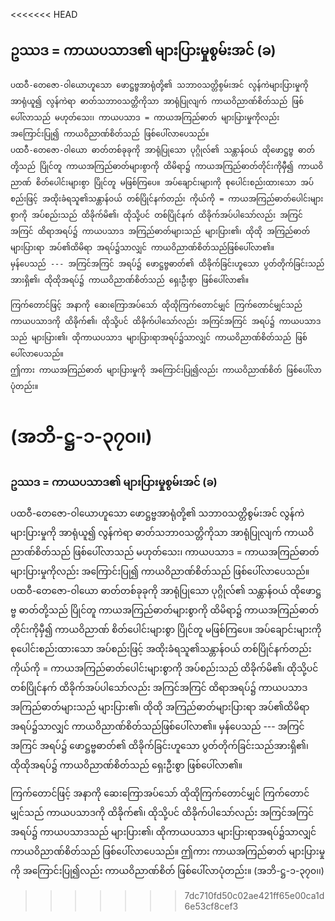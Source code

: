 <<<<<<< HEAD
## ဥဿဒ = ကာယပသာဒ၏ များပြားမှုစွမ်းအင် (ခ)

    ပထဝီ-တေဇော-ဝါယောဟူသော ဖောဋ္ဌဗ္ဗအာရုံတို့၏ သဘာ၀သတ္တိစွမ်းအင် လွန်ကဲများပြားမှုကို အာရုံယူ၍ လွန်ကဲရာ ဓာတ်သဘာ၀သတ္တိကိုသာ အာရုံပြုလျက် ကာယဝိညာဏ်စိတ်သည် ဖြစ်ပေါ်လာသည် မဟုတ်သေး၊ ကာယပသာဒ = ကာယအကြည်ဓာတ် များပြားမှုကိုလည်း အကြောင်းပြု၍ ကာယဝိညာဏ်စိတ်သည် ဖြစ်ပေါ်လာပေသည်။ 
    ပထဝီ-တေဇော-ဝါယော ဓာတ်တစ်ခုခုကို အာရုံပြုသော ပုဂ္ဂိုလ်၏ သန္တာန်ဝယ် ထိုဖောဋ္ဌဗ္ဗ ဓာတ်တို့သည် ပြိုင်တူ ကာယအကြည်ဓာတ်များစွာကို ထိမိရာ၌ ကာယအကြည်ဓာတ်တိုင်းကိုမှီ၍ ကာယဝိညာဏ် စိတ်ပေါင်းများစွာ ပြိုင်တူ မဖြစ်ကြပေ။ အပ်ချောင်းများကို စုပေါင်းစည်းထားသော အပ်စည်းဖြင့် အထိုးခံရသူ၏သန္တာန်ဝယ် တစ်ပြိုင်နက်တည်း ကိုယ်ကို = ကာယအကြည်ဓာတ်ပေါင်းများစွာကို အပ်စည်းသည် ထိခိုက်မိ၏၊ ထိုသို့ပင် တစ်ပြိုင်နက် ထိခိုက်အပ်ပါသော်လည်း အကြင်အကြင် ထိရာအရပ်၌ ကာယပသာဒ အကြည်ဓာတ်များသည် များပြား၏၊ ထိုထို အကြည်ဓာတ်များပြားရာ အပ်၏ထိမိရာ အရပ်၌သာလျှင် ကာယဝိညာဏ်စိတ်သည်ဖြစ်ပေါ်လာ၏။ 
    မှန်ပေသည် --- အကြင်အကြင် အရပ်၌ ဖောဋ္ဌဗ္ဗဓာတ်၏ ထိခိုက်ခြင်းဟူသော ပွတ်တိုက်ခြင်းသည်အားရှိ၏၊ ထိုထိုအရပ်၌ ကာယဝိညာဏ်စိတ်သည် ရှေးဦးစွာ ဖြစ်ပေါ်လာ၏။

    ကြက်တောင်ဖြင့် အနာကို ဆေးကြောအပ်သော် ထိုထိုကြက်တောင်မျှင် ကြက်တောင်မျှင်သည် ကာယပသာဒကို ထိခိုက်၏၊ ထိုသို့ပင် ထိခိုက်ပါသော်လည်း အကြင်အကြင် အရပ်၌ ကာယပသာဒသည် များပြား၏၊ ထိုကာယပသာဒ များပြားရာအရပ်၌သာလျှင် ကာယဝိညာဏ်စိတ်သည် ဖြစ်ပေါ်လာပေသည်။ 
    ဤကား ကာယအကြည်ဓာတ် များပြားမှုကို အကြောင်းပြု၍လည်း ကာယဝိညာဏ်စိတ် ဖြစ်ပေါ်လာပုံတည်း။ 
    
   <r> (အဘိ-ဋ္ဌ-၁-၃၇၀၊၊)</r>
=======
### ဥဿဒ = ကာယပသာဒ၏ များပြားမှုစွမ်းအင် (ခ)

ပထဝီ-တေဇော-ဝါယောဟူသော ဖောဋ္ဌဗ္ဗအာရုံတို့၏ သဘာ၀သတ္တိစွမ်းအင် လွန်ကဲများပြားမှုကို အာရုံယူ၍ လွန်ကဲရာ ဓာတ်သဘာ၀သတ္တိကိုသာ အာရုံပြုလျက် ကာယဝိညာဏ်စိတ်သည် ဖြစ်ပေါ်လာသည် မဟုတ်သေး၊ ကာယပသာဒ = ကာယအကြည်ဓာတ် များပြားမှုကိုလည်း အကြောင်းပြု၍ ကာယဝိညာဏ်စိတ်သည် ဖြစ်ပေါ်လာပေသည်။ 
ပထဝီ-တေဇော-ဝါယော ဓာတ်တစ်ခုခုကို အာရုံပြုသော ပုဂ္ဂိုလ်၏ သန္တာန်ဝယ် ထိုဖောဋ္ဌဗ္ဗ ဓာတ်တို့သည် ပြိုင်တူ ကာယအကြည်ဓာတ်များစွာကို ထိမိရာ၌ ကာယအကြည်ဓာတ်တိုင်းကိုမှီ၍ ကာယဝိညာဏ် စိတ်ပေါင်းများစွာ ပြိုင်တူ မဖြစ်ကြပေ။ အပ်ချောင်းများကို စုပေါင်းစည်းထားသော အပ်စည်းဖြင့် အထိုးခံရသူ၏သန္တာန်ဝယ် တစ်ပြိုင်နက်တည်း ကိုယ်ကို = ကာယအကြည်ဓာတ်ပေါင်းများစွာကို အပ်စည်းသည် ထိခိုက်မိ၏၊ ထိုသို့ပင် တစ်ပြိုင်နက် ထိခိုက်အပ်ပါသော်လည်း အကြင်အကြင် ထိရာအရပ်၌ ကာယပသာဒ အကြည်ဓာတ်များသည် များပြား၏၊ ထိုထို အကြည်ဓာတ်များပြားရာ အပ်၏ထိမိရာ အရပ်၌သာလျှင် ကာယဝိညာဏ်စိတ်သည်ဖြစ်ပေါ်လာ၏။ 
မှန်ပေသည် --- အကြင်အကြင် အရပ်၌ ဖောဋ္ဌဗ္ဗဓာတ်၏ ထိခိုက်ခြင်းဟူသော ပွတ်တိုက်ခြင်းသည်အားရှိ၏၊ ထိုထိုအရပ်၌ ကာယဝိညာဏ်စိတ်သည် ရှေးဦးစွာ ဖြစ်ပေါ်လာ၏။

ကြက်တောင်ဖြင့် အနာကို ဆေးကြောအပ်သော် ထိုထိုကြက်တောင်မျှင် ကြက်တောင်မျှင်သည် ကာယပသာဒကို ထိခိုက်၏၊ ထိုသို့ပင် ထိခိုက်ပါသော်လည်း အကြင်အကြင် အရပ်၌ ကာယပသာဒသည် များပြား၏၊ ထိုကာယပသာဒ များပြားရာအရပ်၌သာလျှင် ကာယဝိညာဏ်စိတ်သည် ဖြစ်ပေါ်လာပေသည်။ 
ဤကား ကာယအကြည်ဓာတ် များပြားမှုကို အကြောင်းပြု၍လည်း ကာယဝိညာဏ်စိတ် ဖြစ်ပေါ်လာပုံတည်း။ 
<r> (အဘိ-ဋ္ဌ-၁-၃၇၀၊၊)</r>
>>>>>>> 7dc710fd50c02ae421ff65e00ca1d6e53cf8cef3
